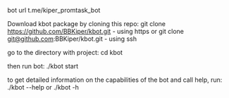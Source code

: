 bot url  t.me/kiper_promtask_bot

Download kbot package by cloning this repo:
git clone https://github.com/BBKiper/kbot.git - using https
or
git clone git@github.com:BBKiper/kbot.git - using ssh

go to the directory with project:
cd kbot

then run bot:
./kbot start

to get detailed information on the capabilities of the bot and call help, run:
./kbot --help
or
./kbot -h